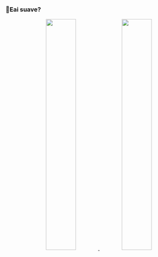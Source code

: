 ### 👻Eai suave?
<div align="center">
  <a href="https://github.com/Dazarabia">
  <img width="40%" src="https://github-readme-stats.vercel.app/api?username=dazarabia&show_icons=true&theme=dark&include_all_commits=true&count_private=true"/>
  <img width="40%" src="https://github-readme-stats.vercel.app/api/top-langs/?username=dazarabia&layout=compact&langs_count=7&theme=dark"/>
</div>
<!--
**Dazarabia/Dazarabia** is a ✨ _special_ ✨ repository because its `README.md` (this file) appears on your GitHub profile.

Here are some ideas to get you started:

- 🔭 I’m currently working on ...
- 🌱 I’m currently learning ...
- 👯 I’m looking to collaborate on ...
- 🤔 I’m looking for help with ...
- 💬 Ask me about ...
- 📫 How to reach me: ...
- 😄 Pronouns: ...
- ⚡ Fun fact: ...
-->
